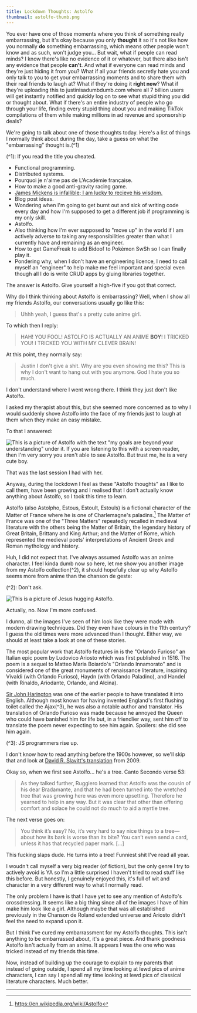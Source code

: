 ```yaml
---
title: Lockdown Thoughts: Astolfo
thumbnail: astolfo-thumb.png
---
```


You ever have one of those moments where you think of something really embarrassing, but it's okay because you only **thought** it so it's not like how you normally **do** something embarrassing, which means other people won't know and as such, won't judge you... But wait, what if people can read minds? I know there's like no evidence of it or whatever, but there also isn't any evidence that people **can't**. And what if everyone can read minds and they're just hiding it from you? What if all your friends secretly hate you and only talk to you to get your embarrassing moments and to share them with their real friends to laugh at? What if they're doing it **right now**? What if they're uploading this to justinisadumbdumb.com where all 7 billion users will get instantly notified and quickly log on to see what stupid thing you did or thought about. What if there's an entire industry of people who go through your life, finding every stupid thing about you and making TikTok compilations of them while making millions in ad revenue and sponsorship deals?

We're going to talk about one of those thoughts today. Here's a list of things I normally think about during the day, take a guess on what the "embarrassing" thought is.(^1)

(^1): If you read the title you cheated.

- Functional programming.
- Distributed systems.
- Pourquoi je n'aime pas de L'Académie française.
- How to make a good anti-gravity racing game.
- [James Mickens is infallible; I am lucky to recieve his wisdom.](https://vimeo.com/95066828)
- Blog post ideas.
- Wondering when I'm going to get burnt out and sick of writing code every day and how I'm supposed to get a different job if programming is my only skill.
- Astolfo.
- Also thinking how I'm ever supposed to "move up" in the world if I am actively adverse to taking any responsibilities greater than what I currently have and remaining as an engineer.
- How to get GameFreak to add Bidoof to Pokèmon SwSh so I can finally play it.
- Pondering why, when I don't have an engineering licence, I need to call myself an "engineer" to help make me feel important and special even though all I do is write CRUD apps by gluing libraries together.

The answer is Astolfo. Give yourself a high-five if you got that correct.

Why do I think thinking about Astolfo is embarrassing? Well, when I show all my friends Astolfo, our conversations usually go like this:

> Uhhh yeah, I guess that's a pretty cute anime girl.

To which then I reply:

> HAH! YOU FOOL! ASTOLFO IS ACTUALLY AN ANIME **BOY**! I TRICKED YOU! I TRICKED YOU WITH MY CLEVER BRAIN!

At this point, they normally say:

> Justin I don't give a shit. Why are you even showing me this? This is why I don't want to hang out with you anymore. God I hate you so much.

I don't understand where I went wrong there. I think they just don't like Astolfo.

I asked my therapist about this, but she seemed more concerned as to why I would suddenly shove Astolfo into the face of my friends just to laugh at them when they make an easy mistake.

To that I answered:

![This is a picture of Astolfo with the text "my goals are beyond your understanding" under it. If you are listening to this with a screen reader, then I'm very sorry you aren't able to see Astolfo. But trust me, he is a very cute boy.](https://cdn.halcyonnouveau.xyz/blog/img/goals.jpg)

That was the last session I had with her.

Anyway, during the lockdown I feel as these "Astolfo thoughts" as I like to call them, have been growing and I realised that I don't actually know anything about Astolfo, so I took this time to learn.

Astolfo (also Astolpho, Estous, Estoult, Estouls) is a fictional character of the Matter of France where he is one of Charlemagne's paladins.[^1] The Matter of France was one of the "Three Matters" repeatedly recalled in medieval literature with the others being the Matter of Britain, the legendary history of Great Britain, Brittany and King Arthur; and the Matter of Rome, which represented the medieval poets' interpretations of Ancient Greek and Roman mythology and history.

Huh, I did not expect that. I've always assumed Astolfo was an anime character. I feel kinda dumb now so here, let me show you another image from my Astolfo collection(^2), it should hopefully clear up why Astolfo seems more from anime than the chanson de geste:

(^2): Don't ask.

![This is a picture of Jesus hugging Astolfo.](https://cdn.halcyonnouveau.xyz/blog/img/goals2.jpg)

Actually, no. Now I'm more confused.

I dunno, all the images I've seen of him look like they were made with modern drawing techniques. Did they even have colours in the 11th century? I guess the old times were more advanced than I thought. Either way, we should at least take a look at one of these stories.

The most popular work that Astolfo features in is the "Orlando Furioso" an Italian epic poem by Ludovico Ariosto which was first published in 1516. The poem is a sequel to Matteo Maria Boiardo's "Orlando Innamorato" and is considered one of the great monuments of renaissance literature, inspiring Vivaldi (with Orlando Furioso), Haydn (with Orlando Paladino), and Handel (with Rinaldo, Ariodante, Orlando, and Alcina).

[Sir John Harington](<https://en.wikipedia.org/wiki/John_Harington_(writer)>) was one of the earlier people to have translated it into English. Although most known for having invented England's first flushing toilet called the Ajax(^3), he was also a notable author and translator. His translation of Orlando Furioso was made because he annoyed the Queen who could have banished him for life but, in a friendlier way, sent him off to translate the poem never expecting to see him again. Spoilers: she did see him again.

(^3): JS programmers rise up.

I don't know how to read anything before the 1900s however, so we'll skip that and look at [David R. Slavitt's translation](https://www.hup.harvard.edu/catalog.php?isbn=9780674060128) from 2009.

Okay so, when we first see Astolfo... he's a tree. Canto Secondo verse 53:

> As they talked further, Ruggiero learned that Astolfo was the cousin of his dear Bradamante, and that he had been turned into the wretched tree that was growing here was even more upsetting. Therefore he yearned to help in any way. But it was clear that other than offering comfort and solace he could not do much to aid a myrtle tree.

The next verse goes on:

> You think it’s easy? No, it’s very hard to say nice things to a tree—about how its bark is worse than its bite? You can’t even send a card, unless it has that recycled paper mark. [...]

This fucking slaps dude. He turns into a tree! Funniest shit I've read all year.

I woudn't call myself a very big reader (of fiction), but the only genre I try to actively avoid is YA so I'm a little surprised I haven't tried to read stuff like this before. But honestly, I genuinely enjoyed this, it's full of wit and character in a very different way to what I normally read.

The only problem I have is that I have yet to see any mention of Astolfo's crossdressing. It seems like a big thing since all of the images I have of him make him look like a girl. Although maybe that was all established previously in the Chanson de Roland extended universe and Ariosto didn't feel the need to expand upon it.

But I think I've cured my embarrassment for my Astolfo thoughts. This isn't anything to be embarrassed about, it's a great piece. And thank goodness Astolfo isn't actually from an anime. It appears I was the one who was tricked instead of my friends this time.

Now, instead of building up the courage to explain to my parents that instead of going outside, I spend all my time looking at lewd pics of anime characters, I can say I spend all my time looking at lewd pics of classical literature characters. Much better.

---

[^1]: https://en.wikipedia.org/wiki/Astolfo
